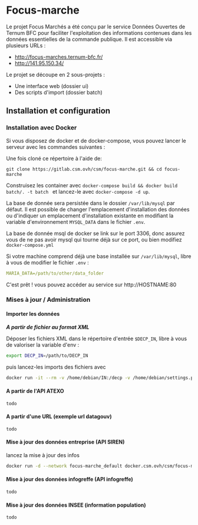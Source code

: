 # Focus-marche
Le projet Focus Marchés a été conçu par le service Données Ouvertes de Ternum BFC pour faciliter l'exploitation des informations contenues dans les données essentielles de la commande publique.
Il est accessible via plusieurs URLs :
- http://focus-marches.ternum-bfc.fr/
- http://141.95.150.34/

Le projet se découpe en 2 sous-projets :
- Une interface web (dossier ui)
- Des scripts d'import (dossier batch)

## Installation et configuration


### Installation avec Docker

Si vous disposez de docker et de docker-compose, vous pouvez lancer le serveur avec les commandes suivantes :

Une fois cloné ce répertoire à l'aide de:

    git clone https://gitlab.csm.ovh/csm/focus-marche.git && cd focus-marche

Construisez les container avec `docker-compose build && docker build batch/. -t batch ` et lancez-le avec `docker-compose -d up`.

La base de donnée sera persistée dans le dossier `/var/lib/mysql` par défaut. Il est possible  de changer l'emplacement d'installation des données ou d'indiquer un emplacement d'installation existante en modifiant la variable d'environnement `MYSQL_DATA` dans le fichier `.env`.

La base de donnée msql de docker se link sur le port 3306, donc assurez vous de ne pas avoir mysql qui tourne déjà sur ce port, ou bien modifiez `docker-compose.yml`

Si votre machine comprend déjà une base installée sur `/var/lib/mysql`, libre à vous de modifier le fichier `.env` :
```yml
MARIA_DATA=/path/to/other/data_folder
```

C'est prêt ! vous pouvez accéder au service sur http://HOSTNAME:80


### Mises à jour / Administration
#### Importer les données



**_A partir de fichier au format XML_**

Déposer les fichiers XML dans le répertoire d'entrée ```$DECP_IN```, libre à vous de valoriser la variable d'env  :
```bash
export DECP_IN=/path/to/DECP_IN
```
puis lancez-les imports des fichiers avec
```bash
docker run -it --rm -v /home/debian/IN:/decp -v /home/debian/settings.py:/appli/scripts/settings/settings.py -v /home/debian/chiffres-cles-2020.csv:/workdir/chiffres-cles-2020.csv --network focus-marche_default batch bash
```

#### A partir de l'API ATEXO
    todo

#### A partir d'une URL (exemple url datagouv)
    todo

#### Mise à jour des données entreprise (API SIREN)
lancez la mise à jour des infos 
```bash
docker run -d --network focus-marche_default docker.csm.ovh/csm/focus-marches-batch/master:latest python maj_table_sirene.py
```

#### Mise à jour des données infogreffe (API infogreffe)
    todo
#### Mise à jour des données INSEE (information population)
    todo
